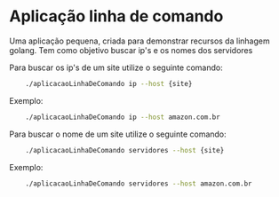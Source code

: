 # Aplicação linha de comando

Uma aplicação pequena, criada para demonstrar recursos da linhagem golang.
Tem como objetivo buscar ip's e os nomes dos servidores

Para buscar os ip's de um site utilize o seguinte comando:
```bash
    ./aplicacaoLinhaDeComando ip --host {site}
```

Exemplo:
```bash
    ./aplicacaoLinhaDeComando ip --host amazon.com.br
```

Para buscar o nome de um site utilize o seguinte comando:
```bash
    ./aplicacaoLinhaDeComando servidores --host {site}
```

Exemplo:
```bash
    ./aplicacaoLinhaDeComando servidores --host amazon.com.br
```